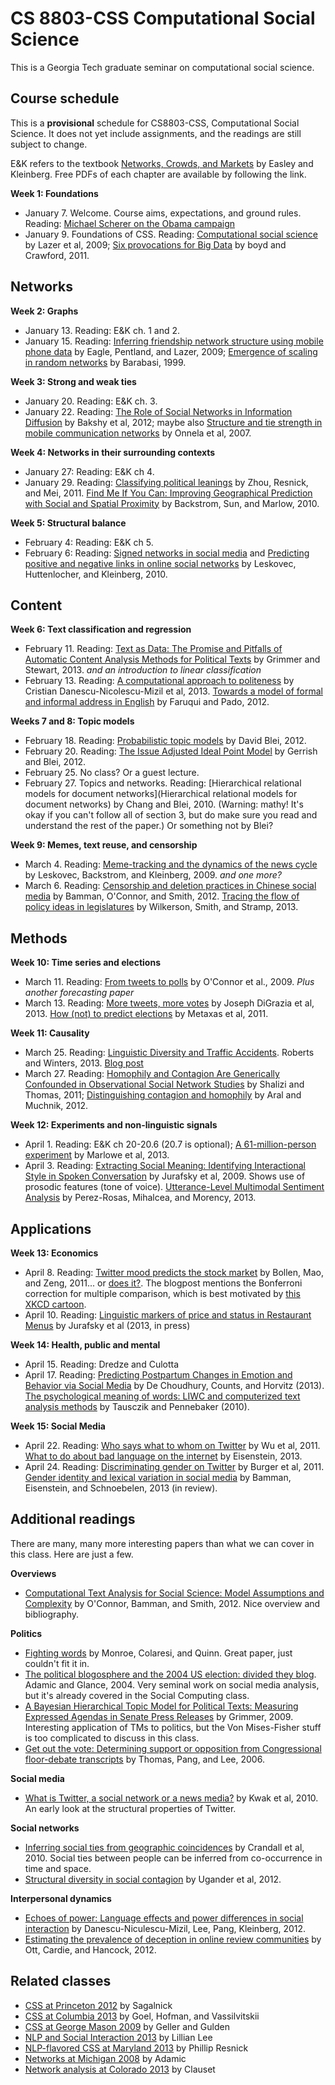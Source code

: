 CS 8803-CSS Computational Social Science
============

This is a Georgia Tech graduate seminar on computational social science. 

Course schedule
----

This is a **provisional** schedule for CS8803-CSS, Computational Social Science. It does not yet include assignments, and the readings are still subject to change.

E&K refers to the textbook [Networks, Crowds, and Markets](http://www.cs.cornell.edu/home/kleinber/networks-book/) by Easley and Kleinberg. Free PDFs of each chapter are available by following the link.

**Week 1: Foundations**
+ January 7. Welcome. Course aims, expectations, and ground rules. Reading: [Michael Scherer on the Obama campaign](http://swampland.time.com/2012/11/07/inside-the-secret-world-of-quants-and-data-crunchers-who-helped-obama-win/)
+ January 9. Foundations of CSS. Reading: [Computational social science](http://gking.harvard.edu/files/LazPenAda09.pdf) by Lazer et al, 2009; [Six provocations for Big Data](http://papers.ssrn.com/sol3/papers.cfm?abstract_id=1926431) by boyd and Crawford, 2011.

## Networks ##

**Week 2: Graphs**
+ January 13. Reading: E&K ch. 1 and 2.
+ January 15. Reading: [Inferring friendship network structure using mobile phone data](http://ateson.com/ws/r/www.pnas.org/content/106/36/15274.full) by Eagle, Pentland, and Lazer, 2009; 
  [Emergence of scaling in random networks](http://arxiv.org/pdf/cond-mat/9910332) by Barabasi, 1999.

**Week 3: Strong and weak ties**
+ January 20. Reading: E&K ch. 3.
+ January 22. Reading: [The Role of Social Networks in Information Diffusion](http://arxiv.org/pdf/1201.4145) by Bakshy et al, 2012;
maybe also [Structure and tie strength in mobile communication networks](http://www.hks.harvard.edu/davidlazer/files/papers/Lazer_PNAS_2007.pdf) by Onnela et al, 2007.

**Week 4: Networks in their surrounding contexts**
+ January 27: Reading: E&K ch 4.
+ January 29. Reading: [Classifying political leanings](http://misc.si.umich.edu/publications/62) by Zhou, Resnick, and Mei, 2011. [Find Me If You Can: Improving Geographical Prediction with Social and Spatial Proximity](http://cameronmarlow.com/papers/find-me-if-you-can) by Backstrom, Sun, and Marlow, 2010.

**Week 5: Structural balance**
+ February 4: Reading: E&K ch 5.
+ February 6: Reading: [Signed networks in social media](http://cs.stanford.edu/~jure/pubs/triads-chi10.pdf) and [Predicting positive and negative links in online social networks](http://www.cs.cornell.edu/home/kleinber/www10-signed.pdf) by Leskovec, Huttenlocher, and Kleinberg, 2010.

## Content ##

**Week 6: Text classification and regression**
+ February 11. Reading: [Text as Data: The Promise and Pitfalls of Automatic Content Analysis Methods for Political Texts](http://stanford.edu/~jgrimmer/tad2.pdf) by Grimmer and Stewart, 2013.
  *and an introduction to linear classification*
+ February 13. Reading: [A computational approach to politeness](http://www.stanford.edu/~jurafsky/pubs/politeness-acl13.pdf) by Cristian Danescu-Nicolescu-Mizil et al, 2013.
  [Towards a model of formal and informal address in English](http://www.aclweb.org/anthology/E/E12/E12-1064.pdf) by Faruqui and Pado, 2012.
  
**Weeks 7 and 8: Topic models**
+ February 18. Reading: [Probabilistic topic models](http://www.cs.princeton.edu/~blei/papers/Blei2012.pdf) by David Blei, 2012.
+ February 20. Reading: [The Issue Adjusted Ideal Point Model](http://arxiv.org/abs/1209.6004) by Gerrish and Blei, 2012. 
+ February 25. No class? Or a guest lecture.
+ February 27. Topics and networks. Reading: [Hierarchical relational models for document networks](Hierarchical relational models for document networks) by Chang and Blei, 2010. (Warning: mathy! It's okay if you can't follow all of section 3, but do make sure you read and understand the rest of the paper.) Or something not by Blei?

**Week 9: Memes, text reuse, and censorship**
+ March 4. Reading: [Meme-tracking and the dynamics of the news cycle](http://snap.stanford.edu/class/cs224w-readings/leskovec09meme.pdf) by Leskovec, Backstrom, and Kleinberg, 2009. 
*and one more?*
+ March 6. Reading: [Censorship and deletion practices in Chinese social media](http://journals.uic.edu/ojs/index.php/fm/article/view/3943/3169) by Bamman, O'Connor, and Smith, 2012.
[Tracing the flow of policy ideas in legislatures](http://www.kenbenoit.net/pdfs/NDATAD2013/PolicyIdeas2013TextasData.pdf) by Wilkerson, Smith, and Stramp, 2013.

## Methods ##

**Week 10: Time series and elections**
+ March 11. Reading: [From tweets to polls](http://www.aaai.org/ocs/index.php/ICWSM/ICWSM10/paper/viewFile/1536/1842) by O'Connor et al., 2009. *Plus another forecasting paper*
+ March 13. Reading: [More tweets, more votes](http://brenocon.com/tweet_share_elex_analysis_of.../SSRN-id2235423.pdf) by Joseph DiGrazia et al, 2013.
	[How (not) to predict elections](http://cs.wellesley.edu/~pmetaxas/How-Not-To-Predict-Elections.pdf) by Metaxas et al, 2011.

**Week 11: Causality**
+ March 25. Reading: [Linguistic Diversity and Traffic Accidents](http://www.plosone.org/article/authors/info%3Adoi%2F10.1371%2Fjournal.pone.0070902). Roberts and Winters, 2013. [Blog post](http://www.replicatedtypo.com/uncovering-spurious-correlations-between-language-and-culture/6396.html)
+ March 27. Reading: [Homophily and Contagion Are Generically Confounded in Observational Social Network Studies](http://arxiv.org/pdf/1004.4704v3) by Shalizi and Thomas, 2011; [Distinguishing contagion and homophily](http://www.pnas.org/content/106/51/21544.full) by Aral and Muchnik, 2012.

**Week 12: Experiments and non-linguistic signals**
+ April 1. Reading: E&K ch 20-20.6 (20.7 is optional);  [A 61-million-person experiment](http://www.nature.com/nature/journal/v489/n7415/abs/nature11421.html) by Marlowe et al, 2013. 
+ April 3. Reading: [Extracting Social Meaning: Identifying Interactional Style in Spoken Conversation](www.stanford.edu/~jurafsky/191.pdf)
by Jurafsky et al, 2009. Shows use of prosodic features (tone of voice).
[Utterance-Level Multimodal Sentiment Analysis](http://ict.usc.edu/pubs/Utterance-Level%20Multimodal%20Sentiment%20Analysis.pdf) by Perez-Rosas, Mihalcea, and Morency, 2013.

## Applications ##

**Week 13: Economics**
+ April 8. Reading: [Twitter mood predicts the stock market](http://arxiv.org/pdf/1010.3003.pdf?iframe=true&width=90%25&height=90%25) by Bollen, Mao, and Zeng, 2011... or [does it?](http://sellthenews.tumblr.com/post/21067996377/noitdoesnot). The blogpost mentions the Bonferroni correction for multiple comparison, which is best motivated by [this XKCD cartoon](http://xkcd.com/882/).
+ April 10. Reading: [Linguistic markers of price and status in Restaurant Menus]() by Jurafsky et al (2013, in press)

**Week 14: Health, public and mental**
+ April 15. Reading: Dredze and Culotta
+ April 17. Reading: [Predicting Postpartum Changes in Emotion and Behavior via Social Media](http://research.microsoft.com/en-us/um/people/munmund/pubs/chi_13.pdf) by De Choudhury, Counts, and Horvitz (2013). [The psychological meaning of words: LIWC and computerized text analysis methods](http://homepage.psy.utexas.edu/HomePage/Faculty/Pennebaker/Reprints/Tausczik&Pennebaker2010.pdf) by Tausczik and Pennebaker (2010).


**Week 15: Social Media**
+ April 22. Reading: [Who says what to whom on Twitter](http://labs.yahoo.com/files/twitter-flow.pdf) by Wu et al, 2011.
	  [What to do about bad language on the internet](http://www.cc.gatech.edu/~jeisenst/papers/naacl2013-badlanguage.pdf) by Eisenstein, 2013.
+ April 24. Reading: [Discriminating gender on Twitter](http://dl.acm.org/citation.cfm?id=2145568) by Burger et al, 2011. [Gender identity and lexical variation in social media]() by Bamman, Eisenstein, and Schnoebelen, 2013 (in review).

Additional readings
-----
There are many, many more interesting papers than what we can cover in this class. Here are just a few.

**Overviews**
+ [Computational Text Analysis for Social Science: Model Assumptions and Complexity](http://people.cs.umass.edu/~wallach/workshops/nips2011css/papers/OConnor.pdf) by O'Connor, Bamman, and Smith, 2012. Nice overview and bibliography.

**Politics**
+ [Fighting words](http://www.law.berkeley.edu/files/MonroeColaresiQuinn.pdf) by Monroe, Colaresi, and Quinn. Great paper, just couldn't fit it in.
+ [The political blogosphere and the 2004 US election: divided they blog](http://nielsen-online.com/downloads/us/buzz/wp_PoliticalBlogosphere_Glance_2004.pdf). Adamic and Glance, 2004. Very seminal work on social media analysis, but it's already covered in the Social Computing class.
+ [A Bayesian Hierarchical Topic Model for Political Texts: Measuring Expressed Agendas in Senate Press Releases](http://www.stanford.edu/~jgrimmer/ExpAgendaFinal.pdf) by Grimmer, 2009. Interesting application of TMs to politics, but the Von Mises-Fisher stuff is too complicated to discuss in this class.
+ [Get out the vote: Determining support or opposition from Congressional floor-debate transcripts](http://www.cs.cornell.edu/home/llee/papers/tpl-convote.home.html) by Thomas, Pang, and Lee, 2006.

**Social media**
+ [What is Twitter, a social network or a news media?](http://an.kaist.ac.kr/~haewoon/papers/2010-www-twitter.pdf) by Kwak et al, 2010. An early look at the structural properties of Twitter.

**Social networks**
+ [Inferring social ties from geographic coincidences](http://www.pnas.org/content/107/52/22436.short) by Crandall et al, 2010. Social ties between people can be inferred from co-occurrence in time and space.
+ [Structural diversity in social contagion](http://www.pnas.org/content/109/16/5962.short) by Ugander et al, 2012.

**Interpersonal dynamics**
+ [Echoes of power: Language effects and power differences in social interaction](http://www.mpi-sws.org/~cristian/Echoes_of_power.html) by Danescu-Niculescu-Mizil, Lee, Pang, Kleinberg, 2012.
+ [Estimating the prevalence of deception in online review communities](http://www.cs.cornell.edu/home/cardie/papers/www-2012.pdf) by Ott, Cardie, and Hancock, 2012.

Related classes
----

+ [CSS at Princeton 2012](http://www.princeton.edu/~mjs3/soc596_fa12.shtml) by Sagalnick
+ [CSS at Columbia 2013](http://compsocialscience.org/) by Goel, Hofman, and Vassilvitskii
+ [CSS at George Mason 2009](http://ggs.gmu.edu/AcademicPrograms/Syllabi/2009Fall/GEOG590-001.pdf) by Geller and Gulden
+ [NLP and Social Interaction 2013](http://www.cs.cornell.edu/Courses/cs6742/2013fa/) by Lillian Lee
+ [NLP-flavored CSS at Maryland 2013](http://www.umiacs.umd.edu/~resnik/ling848_fa2013/) by Phillip Resnick
+ [Networks at Michigan 2008](http://open.umich.edu/education/si/si508/fall2008/) by Adamic
+ [Network analysis at Colorado 2013](tuvalu.santafe.edu/~aaronc/courses/5352/csci5352_2013_syllabus.pdf) by Clauset
